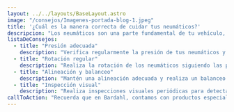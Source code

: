 ```yaml
---
layout: ../../layouts/BaseLayout.astro
image: "/consejos/Imagenes-portada-blog-1.jpeg"
title: '¿Cuál es la manera correcta de cuidar tus neumáticos?'
descripcion: "Los neumáticos son una parte fundamental de tu vehículo, ya que son el único punto de contacto con la carretera. Mantenerlos en buen estado no solo garantiza un rendimiento óptimo, sino también tu seguridad. A continuación, te ofrecemos algunos consejos para cuidar adecuadamente tus neumáticos y prolongar su vida útil."
listaDeConsejos:
  - title: "Presión adecuada"
    description: "Verifica regularmente la presión de tus neumáticos y asegúrate de inflarlos según las recomendaciones del fabricante. Una presión incorrecta puede afectar el rendimiento y la durabilidad de los neumáticos."
  - title: "Rotación regular"
    description: "Realiza la rotación de los neumáticos siguiendo las pautas recomendadas por el fabricante. Esto ayuda a distribuir el desgaste de manera uniforme, prolongando la vida útil de los neumáticos y mejorando la tracción."
  - title: "Alineación y balanceo"
    description: "Mantén una alineación adecuada y realiza un balanceo de los neumáticos regularmente. Esto evita un desgaste desigual y mejora el manejo y la estabilidad del vehículo."
  - title: "Inspección visual"
    description: "Realiza inspecciones visuales periódicas para detectar signos de desgaste, grietas o daños en los neumáticos. Si encuentras algún problema, reemplaza los neumáticos de inmediato."
callToAction: "Recuerda que en Bardahl, contamos con productos especializados para el cuidado de neumáticos, como selladores y protectores. Confía en nosotros para mantener tus neumáticos en excelentes condiciones y disfrutar de una conducción segura."
---
```

